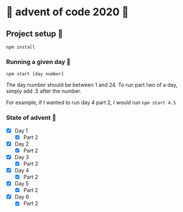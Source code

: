 # 🎁 advent of code 2020 🎁

## Project setup 🎅

```
npm install
```

### Running a given day 🎅

```
npm start [day number]
```

The day number should be between 1 and 24. To run part two of a day, simply add .5 after the number.

For example, if I wanted to run day 4 part 2, I would run `npm start 4.5`

### State of advent 🎅

- [x] Day 1
    - [x] Part 2
- [x] Day 2
    - [x] Part 2
- [x] Day 3
    - [x] Part 2
- [x] Day 4
    - [x] Part 2
- [x] Day 5
    - [x] Part 2
- [x] Day 6
    - [x] Part 2